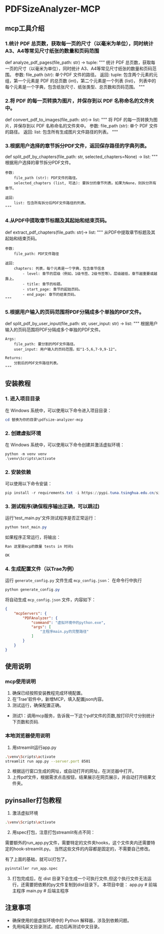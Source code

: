 # PDFSizeAnalyzer-MCP

## mcp工具介绍

### 1.统计 PDF 总页数，获取每一页的尺寸（以毫米为单位），同时统计 A3、A4等常见尺寸纸张的数量和页码范围

def analyze_pdf_pages(file_path: str) -> tuple:
    """
    统计 PDF 总页数，获取每一页的尺寸（以毫米为单位），同时统计 A3、A4等常见尺寸纸张的数量和页码范围。
    参数:
        file_path (str): 单个PDF 文件的路径。
    返回:
        tuple: 包含两个元素的元组，第一个元素是 PDF 的总页数 (int)，第二个元素是一个列表 (list)，
               列表中的每个元素是一个字典，包含纸张尺寸、纸张类型、总页数和页码范围。
    """

### 2.将 PDF 的每一页转换为图片，并保存到以 PDF 名称命名的文件夹中。

def convert_pdf_to_images(file_path: str)-> list:
    """
    将 PDF 的每一页转换为图片，并保存到以 PDF 名称命名的文件夹中。
    参数:
        file_path (str): 单个 PDF 文件的路径。
    返回:
        list: 包含所有生成图片文件路径的列表。
    """

### 3.根据用户选择的章节拆分PDF文件，返回保存路径的字典列表。

def split_pdf_by_chapters(file_path: str, selected_chapters=None) -> list:
    """
    根据用户选择的章节拆分PDF文件。

    参数:
        file_path (str): PDF文件的路径。
        selected_chapters (list, 可选): 要拆分的章节列表。如果为None，则拆分所有章节。

    返回:
        list: 包含所有拆分后PDF文件路径的列表。
    """

### 4.从PDF中提取章节标题及其起始和结束页码。

def extract_pdf_chapters(file_path: str)-> list:
    """
    从PDF中提取章节标题及其起始和结束页码。

    参数:
        file_path: PDF文件路径

    返回:
        chapters: 列表，每个元素是一个字典，包含章节信息
            - level: 章节的层级（例如，1级书签、2级书签等）。层级越低，章节越重要或越靠上。
            - title: 章节的标题。
            - start_page: 章节的起始页码。
            - end_page: 章节的结束页码。
    """

### 5.根据用户输入的页码范围将PDF分隔成多个单独的PDF文件。

def split_pdf_by_user_input(file_path: str, user_input: str) -> list:
    """
    根据用户输入的页码范围将PDF分隔成多个单独的PDF文件。

    Args:
        file_path: 要分割的PDF文件路径。
        user_input: 用户输入的页码范围，如"1-5,6,7-9,9-12"。

    Returns:
        分割后的PDF文件路径列表。
    """

## 安装教程

### 1. 进入项目目录

在 Windows 系统中，可以使用以下命令进入项目目录：

```powershell
cd 替换为你的目录\pdfsize-analyzer-mcp
```

### 2. 创建虚拟环境

在 Windows 系统中，可以使用以下命令创建并激活虚拟环境：

```powershell
python -m venv venv
.\venv\Scripts\activate
```

### 2. 安装依赖

可以使用以下命令安装：

```powershell
pip install -r requirements.txt -i https://pypi.tuna.tsinghua.edu.cn/simple
```

### 3. 测试程序(确保程序输出正确，可以跳过)

运行'test_main.py'文件测试程序是否正常运行：

```powershell
python test_main.py
```

如果程序正常运行，将输出：

```bash
Ran 这里是mcp的数量 tests in 时间s

OK
```

### 4. 生成配置文件（以Trae为例）

运行 `generate_config.py` 文件生成 `mcp_config.json`：
在命令行中执行

```powershell
python generate_config.py
```

将自动生成 `mcp_config.json` 文件，内容如下：

```json
{
    "mcpServers": {
        "PDFAnalyzer": {
            "command": "虚拟环境中的python.exe",
            "args": [
                "主程序main.py的完整路径"
            ]
        }
    }
}
```

## 使用说明

### mcp使用说明

1. 确保已经按照安装教程完成环境配置。
2. 在'Trae'软件中，新增MCP，填入配置json内容。
3. 测试运行，确保配置正确。

- 测试1：调用mcp服务，告诉我一下这个pdf文件的页数,按打印尺寸分别统计下页数和页码.

### 本地浏览器使用说明

1. 用streamlit运行app.py

```bash
.\venv\Scripts\activate
streamlit run app.py --server.port 8501
```

2. 根据运行窗口生成的网址，或自动打开的网址，在浏览器中打开。
3. 上传pdf文件，根据需求点击按钮，结果展示在网页展示，并自动打开结果文件夹。

## pyinsaller打包教程

1. 激活虚拟环境

```bash
.\venv\Scripts\activate
```

2. 用spec打包，注意打包streamlit有点不同：

需要额外的run_app.py文件，需要特定的文件夹hooks，这个文件夹内还需要特定的hook-streamlit.py。
当然这些文件的内容都是固定的，不需要自己修改。

有了上面的基础，就可以打包了。
```bash
pyinstaller run_app.spec
```

3. 打包完成后，在 dist 目录下会生成一个可执行文件,但这个执行文件无法运行，还需要把依赖的py文件复制到dist目录下。
本项目中是：
app.py # 前端主程序
main.py # 后端主程序

## 注意事项

- 确保使用的是虚拟环境中的 Python 解释器，涉及到依赖问题。
- 先用纯英文目录测试，成功后再测试中文目录。
